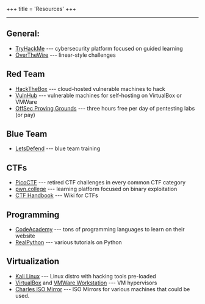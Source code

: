 +++
title = 'Resources'
+++
***

## General:

- [TryHackMe](https://tryhackme.com/) --- cybersecurity platform focused on guided learning
- [OverTheWire](https://overthewire.org/wargames/) --- linear-style challenges

## Red Team

- [HackTheBox](https://www.hackthebox.com/) --- cloud-hosted vulnerable machines to hack
- [VulnHub](https://www.vulnhub.com/) --- vulnerable machines for self-hosting on VirtualBox or VMWare
- [OffSec Proving Grounds](https://www.offensive-security.com/labs/) --- three hours free per day of pentesting labs (or pay)

## Blue Team

- [LetsDefend](https://letsdefend.io/) --- blue team training

## CTFs

- [PicoCTF](https://picoctf.org/) --- retired CTF challenges in every common CTF category
- [pwn.college](https://pwn.college/) --- learning platform focused on binary exploitation
- [CTF Handbook](https://ctf101.org/) --- Wiki for CTFs

## Programming

- [CodeAcademy](https://www.codecademy.com) --- tons of programming languages to learn on their website
- [RealPython](https://realpython.com/) --- various tutorials on Python

## Virtualization

- [Kali Linux](https://www.kali.org/) --- Linux distro with hacking tools pre-loaded
- [VirtualBox](https://www.virtualbox.org/) and [VMWare Workstation](https://www.vmware.com/products/desktop-hypervisor/workstation-and-fusion) --- VM hypervisors
- [Charles ISO Mirror](https://www.charlesbar.one/unh/ISOs/) --- ISO Mirrors for various machines that could be used.
